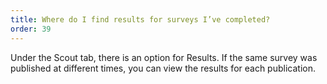 ```yaml
---
title: Where do I find results for surveys I’ve completed?
order: 39
---
```



Under the Scout tab, there is an option for Results. If the same survey was published at different times, you can view the results for each publication.
